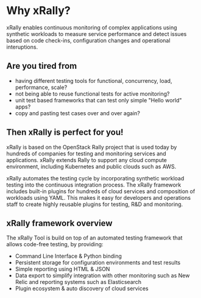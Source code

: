 # Why xRally?

xRally enables continuous monitoring of complex applications using synthetic workloads to measure service performance and detect issues based on code check-ins, configuration changes and operational interuptions. 

## Are you tired from

- having different testing tools for functional, concurrency, load, performance, scale?
- not being able to reuse functional tests for active monitoring?
- unit test based frameworks that can test only simple "Hello world" apps?
- copy and pasting test cases over and over again?

## Then xRally is perfect for you!

xRally is based on the OpenStack Rally project that is used today by hundreds of companies for testing and monitoring services and applications. xRally extends Rally to support any cloud compute environment, including Kubernetes and public clouds such as AWS.

xRally automates the testing cycle by incorporating synthetic workload testing into the continuous integration process. The xRally framework includes built-in plugins for hundreds of cloud services and composition of workloads using YAML. This makes it easy for developers and operations staff to create highly reusable plugins for testing, R&D and monitoring.

## xRally framework overview

The xRally Tool is build on top of an automated testing framework that allows code-free testing, by providing:

- Command Line Interface & Python binding
- Persistent storage for configuration environments and test results
- Simple reporting using HTML & JSON
- Data export to simplify integration with other monitoring such as New Relic and reporting systems such as Elasticsearch
- Plugin ecosystem & auto discovery of cloud services

